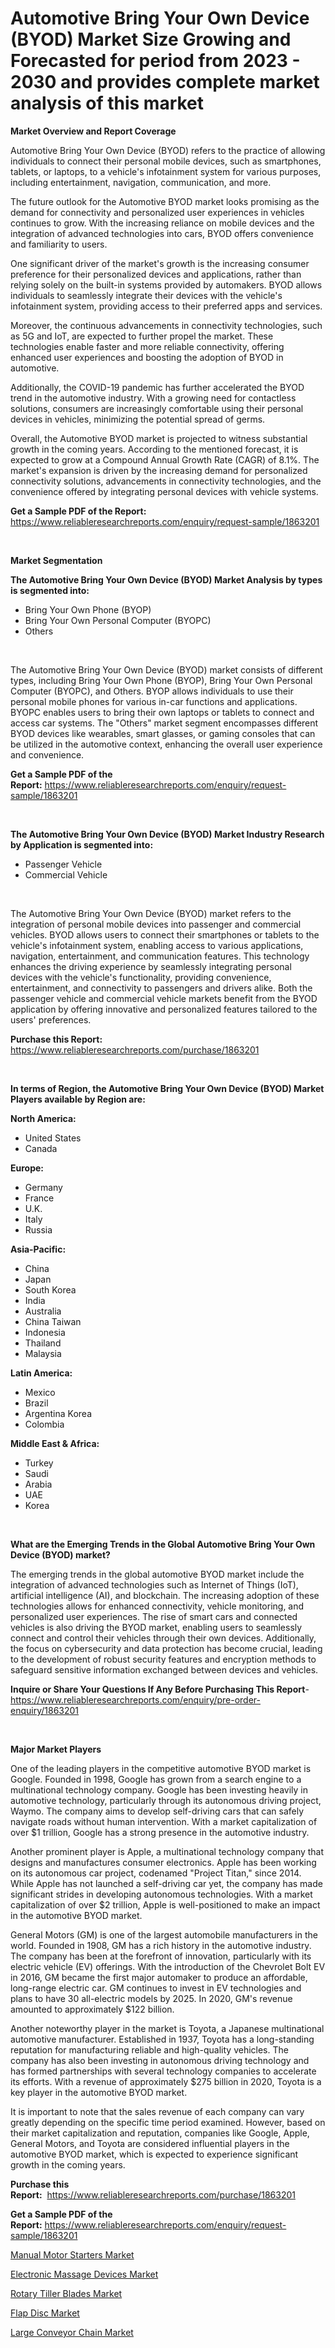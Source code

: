 <p><h1>Automotive Bring Your Own Device (BYOD) Market Size Growing and Forecasted for period from 2023 - 2030 and provides complete market analysis of this market</h1></p><p><strong>Market Overview and Report Coverage</strong></p>
<p><p>Automotive Bring Your Own Device (BYOD) refers to the practice of allowing individuals to connect their personal mobile devices, such as smartphones, tablets, or laptops, to a vehicle's infotainment system for various purposes, including entertainment, navigation, communication, and more.</p><p>The future outlook for the Automotive BYOD market looks promising as the demand for connectivity and personalized user experiences in vehicles continues to grow. With the increasing reliance on mobile devices and the integration of advanced technologies into cars, BYOD offers convenience and familiarity to users.</p><p>One significant driver of the market's growth is the increasing consumer preference for their personalized devices and applications, rather than relying solely on the built-in systems provided by automakers. BYOD allows individuals to seamlessly integrate their devices with the vehicle's infotainment system, providing access to their preferred apps and services.</p><p>Moreover, the continuous advancements in connectivity technologies, such as 5G and IoT, are expected to further propel the market. These technologies enable faster and more reliable connectivity, offering enhanced user experiences and boosting the adoption of BYOD in automotive.</p><p>Additionally, the COVID-19 pandemic has further accelerated the BYOD trend in the automotive industry. With a growing need for contactless solutions, consumers are increasingly comfortable using their personal devices in vehicles, minimizing the potential spread of germs.</p><p>Overall, the Automotive BYOD market is projected to witness substantial growth in the coming years. According to the mentioned forecast, it is expected to grow at a Compound Annual Growth Rate (CAGR) of 8.1%. The market's expansion is driven by the increasing demand for personalized connectivity solutions, advancements in connectivity technologies, and the convenience offered by integrating personal devices with vehicle systems.</p></p>
<p><strong>Get a Sample PDF of the Report:</strong> <a href="https://www.reliableresearchreports.com/enquiry/request-sample/1863201">https://www.reliableresearchreports.com/enquiry/request-sample/1863201</a></p>
<p>&nbsp;</p>
<p><strong>Market Segmentation</strong></p>
<p><strong>The Automotive Bring Your Own Device (BYOD) Market Analysis by types is segmented into:</strong></p>
<p><ul><li>Bring Your Own Phone (BYOP)</li><li>Bring Your Own Personal Computer (BYOPC)</li><li>Others</li></ul></p>
<p>&nbsp;</p>
<p><p>The Automotive Bring Your Own Device (BYOD) market consists of different types, including Bring Your Own Phone (BYOP), Bring Your Own Personal Computer (BYOPC), and Others. BYOP allows individuals to use their personal mobile phones for various in-car functions and applications. BYOPC enables users to bring their own laptops or tablets to connect and access car systems. The "Others" market segment encompasses different BYOD devices like wearables, smart glasses, or gaming consoles that can be utilized in the automotive context, enhancing the overall user experience and convenience.</p></p>
<p><strong>Get a Sample PDF of the Report:</strong>&nbsp;<a href="https://www.reliableresearchreports.com/enquiry/request-sample/1863201">https://www.reliableresearchreports.com/enquiry/request-sample/1863201</a></p>
<p>&nbsp;</p>
<p><strong>The Automotive Bring Your Own Device (BYOD) Market Industry Research by Application is segmented into:</strong></p>
<p><ul><li>Passenger Vehicle</li><li>Commercial Vehicle</li></ul></p>
<p>&nbsp;</p>
<p><p>The Automotive Bring Your Own Device (BYOD) market refers to the integration of personal mobile devices into passenger and commercial vehicles. BYOD allows users to connect their smartphones or tablets to the vehicle's infotainment system, enabling access to various applications, navigation, entertainment, and communication features. This technology enhances the driving experience by seamlessly integrating personal devices with the vehicle's functionality, providing convenience, entertainment, and connectivity to passengers and drivers alike. Both the passenger vehicle and commercial vehicle markets benefit from the BYOD application by offering innovative and personalized features tailored to the users' preferences.</p></p>
<p><strong>Purchase this Report:</strong>&nbsp; <a href="https://www.reliableresearchreports.com/purchase/1863201">https://www.reliableresearchreports.com/purchase/1863201</a></p>
<p>&nbsp;</p>
<p><strong>In terms of Region, the Automotive Bring Your Own Device (BYOD) Market Players available by Region are:</strong></p>
<p>
    <p> <strong> North America: </strong>
        <ul>
            <li>United States</li>
            <li>Canada</li>
        </ul>
        </p> 
    <p> <strong> Europe: </strong>
        <ul>
            <li>Germany</li>
            <li>France</li>
            <li>U.K.</li>
            <li>Italy</li>
            <li>Russia</li>
        </ul>
        </p> 
    <p> <strong> Asia-Pacific: </strong>
        <ul>
            <li>China</li>
            <li>Japan</li>
            <li>South Korea</li>
            <li>India</li>
            <li>Australia</li>
            <li>China Taiwan</li>
            <li>Indonesia</li>
            <li>Thailand</li>
            <li>Malaysia</li>
        </ul>
        </p> 
    <p> <strong> Latin America: </strong>
        <ul>
            <li>Mexico</li>
            <li>Brazil</li>
            <li>Argentina Korea</li>
            <li>Colombia</li>
        </ul>
        </p> 
    <p> <strong> Middle East & Africa: </strong>
        <ul>
            <li>Turkey</li>
            <li>Saudi</li>
            <li>Arabia</li>
            <li>UAE</li>
            <li>Korea</li>
        </ul>
    </p>
    </p>
<p>&nbsp;</p>
<p><strong>What are the Emerging Trends in the Global Automotive Bring Your Own Device (BYOD) market?</strong></p>
<p><p>The emerging trends in the global automotive BYOD market include the integration of advanced technologies such as Internet of Things (IoT), artificial intelligence (AI), and blockchain. The increasing adoption of these technologies allows for enhanced connectivity, vehicle monitoring, and personalized user experiences. The rise of smart cars and connected vehicles is also driving the BYOD market, enabling users to seamlessly connect and control their vehicles through their own devices. Additionally, the focus on cybersecurity and data protection has become crucial, leading to the development of robust security features and encryption methods to safeguard sensitive information exchanged between devices and vehicles.</p></p>
<p><strong>Inquire or Share Your Questions If Any Before Purchasing This Report</strong>- <a href="https://www.reliableresearchreports.com/enquiry/pre-order-enquiry/1863201">https://www.reliableresearchreports.com/enquiry/pre-order-enquiry/1863201</a></p>
<p>&nbsp;</p>
<p><strong>Major Market Players</strong></p>
<p><p>One of the leading players in the competitive automotive BYOD market is Google. Founded in 1998, Google has grown from a search engine to a multinational technology company. Google has been investing heavily in automotive technology, particularly through its autonomous driving project, Waymo. The company aims to develop self-driving cars that can safely navigate roads without human intervention. With a market capitalization of over $1 trillion, Google has a strong presence in the automotive industry.</p><p>Another prominent player is Apple, a multinational technology company that designs and manufactures consumer electronics. Apple has been working on its autonomous car project, codenamed "Project Titan," since 2014. While Apple has not launched a self-driving car yet, the company has made significant strides in developing autonomous technologies. With a market capitalization of over $2 trillion, Apple is well-positioned to make an impact in the automotive BYOD market.</p><p>General Motors (GM) is one of the largest automobile manufacturers in the world. Founded in 1908, GM has a rich history in the automotive industry. The company has been at the forefront of innovation, particularly with its electric vehicle (EV) offerings. With the introduction of the Chevrolet Bolt EV in 2016, GM became the first major automaker to produce an affordable, long-range electric car. GM continues to invest in EV technologies and plans to have 30 all-electric models by 2025. In 2020, GM's revenue amounted to approximately $122 billion.</p><p>Another noteworthy player in the market is Toyota, a Japanese multinational automotive manufacturer. Established in 1937, Toyota has a long-standing reputation for manufacturing reliable and high-quality vehicles. The company has also been investing in autonomous driving technology and has formed partnerships with several technology companies to accelerate its efforts. With a revenue of approximately $275 billion in 2020, Toyota is a key player in the automotive BYOD market.</p><p>It is important to note that the sales revenue of each company can vary greatly depending on the specific time period examined. However, based on their market capitalization and reputation, companies like Google, Apple, General Motors, and Toyota are considered influential players in the automotive BYOD market, which is expected to experience significant growth in the coming years.</p></p>
<p><strong>Purchase this Report:</strong>&nbsp;&nbsp;<a href="https://www.reliableresearchreports.com/purchase/1863201">https://www.reliableresearchreports.com/purchase/1863201</a></p>
<p></p>
<p><strong>Get a Sample PDF of the Report:</strong>&nbsp;<a href="https://www.reliableresearchreports.com/enquiry/request-sample/1863201">https://www.reliableresearchreports.com/enquiry/request-sample/1863201</a></p>
<p><p><a href="https://www.linkedin.com/pulse/manual-motor-starters-market-size-growth-forecast-from-ngkte/">Manual Motor Starters Market</a></p><p><a href="https://medium.com/@kimzemlak1955/electronic-massage-devices-market-size-market-outlook-and-market-forecast-2023-to-2030-982fb4bd3e24">Electronic Massage Devices Market</a></p><p><a href="https://www.linkedin.com/pulse/rotary-tiller-blades-market-insights-players-forecast-till-8ezre/">Rotary Tiller Blades Market</a></p><p><a href="https://medium.com/@tobyyundt2023/flap-disc-market-competitive-analysis-market-trends-and-forecast-to-2030-d3abb461cdc4">Flap Disc Market</a></p><p><a href="https://www.linkedin.com/pulse/large-conveyor-chain-market-challenges-opportunities-growth-hdkwe/">Large Conveyor Chain Market</a></p></p>